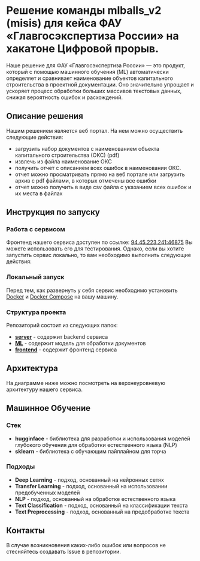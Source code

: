 # Решение команды mlballs_v2 (misis) для кейса ФАУ «Главгосэкспертиза России» на хакатоне Цифровой прорыв.

Наше решение для ФАУ «Главгосэкспертиза России» — это продукт, который с помощью машинного обучения (ML) автоматически определяет и сравнивает наименование объектов капитального строительства в проектной документации. Оно значительно упрощает и ускоряет процесс обработки больших массивов текстовых данных, снижая вероятность ошибок и расхождений.

## Описание решения

Нашим решением является веб портал. На нем можно осуществить следующие действия:

- загрузить набор документов с наименованием объекта капитального строительства (ОКС) (pdf)
- извлечь из файла наименование ОКС
- получить отчет с описанием всех ошибок в наименовании ОКС.
- отчет можно просматривать прямо на веб портале или загрузить архив с pdf файлами, в которых отмечены все ошибки
- отчет можно получить в виде csv файла с указанием всех ошибок и их места в файлах

## Инструкция по запуску

### Работа с сервисом

Фронтенд нашего сервиса доступен по ссылке:  [94.45.223.241:46875](http://94.45.223.241:46875)
Вы можете использовать его для тестирования. Однако, если вы хотите запустить сервис локально, то вам необходимо выполнить следующие действия:

### Локальный запуск

Перед тем, как развернуть у себя сервис необходимо установить [Docker](https://docs.docker.com/get-docker/) и [Docker Compose](https://docs.docker.com/compose/install) на вашу машину.

### Структура проекта

Репозиторий состоит из следующих папок:

- [**server**](/server/) - содержит backend сервиса
- [**ML**](/ml/) - содержит модель для обработки документов
- [**frontend**](/frontend/) - содержит фронтенд сервиса

## Архитектура

На диаграмме ниже можно посмотреть на верхнеуровневую архитектуру нашего сервиса.

## Машинное Обучение

### Стек

- **hugginface** - библиотека для разработки и использования моделей глубокого обучения для обработки естественного языка (NLP)
- **sklearn** - библиотека с обучающим пайплайном для торча

  
### Подходы

- **Deep Learning** - подход, основанный на нейронных сетях
- **Transfer Learning** - подход, основанный на использовании предобученных моделей
- **NLP** - подход, основанный на обработке естественного языка
- **Text Classification** - подход, основанный на классификации текста
- **Text Preprocessing** - подход, основанный на предобработке текста

## Контакты

В случае возникновения каких-либо ошибок или вопросов не стесняйтесь создавать Issue в репозитории. 
  
